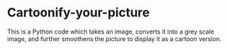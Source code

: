 # Cartoonify-your-picture
This is a Python code which takes an image, converts it into a grey scale image, and further smoothens the picture to display it as a cartoon version. 
